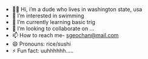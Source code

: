 - 😶‍🌫️ Hi, i’m a dude who lives in washington state, usa
- 👀 I’m interested in swimming
- 🌱 I’m currently learning basic trig
- 💞️ I’m looking to collaborate on ...
- 📫 How to reach me- sgeochan@mail.com
- 😄 Pronouns: rice/sushi
- ⚡ Fun fact: uuhhhhhh.....

<!---
i-am-seby/i-am-seby is a ✨ special ✨ repository because its `README.md` (this file) appears on your GitHub profile.
You can click the Preview link to take a look at your changes.
--->
